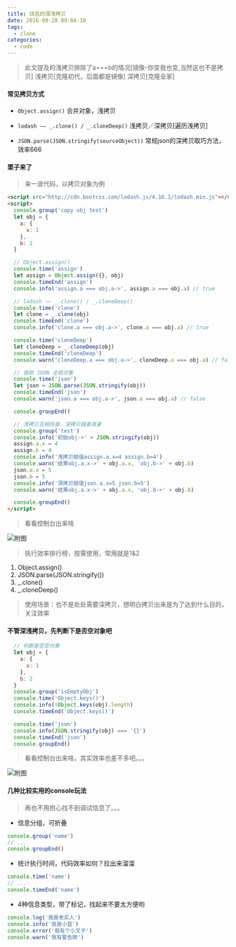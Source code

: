 ```yaml
---
title: 饶舌的深浅拷贝
date: 2016-09-28 09:04:18
tags:
  - clone
categories:
  - code
---
```

>此文提及的浅拷贝排除了a===b的情况[镜像-你变我也变,当然这也不是拷贝]
浅拷贝[克隆初代，后面都是镜像]
深拷贝[克隆全家]

#### 常见拷贝方式
- `Object.assign()`
合并对象，浅拷贝

- `lodash —— _.clone() / _.cloneDeep()`
浅拷贝／深拷贝[遍历浅拷贝]

- `JSON.parse(JSON.stringify(sourceObject))`
常规json的深拷贝取巧方法，效率666

<!--more-->

#### 栗子来了
>来一波代码，以拷贝对象为例

```html
<script src="http://cdn.bootcss.com/lodash.js/4.16.1/lodash.min.js"></script>
<script>
  console.group('copy obj test')
  let obj = {
    a: {
      x: 1
    },
    b: 2
  }

  // Object.assign()
  console.time('assign')
  let assign = Object.assign({}, obj)
  console.timeEnd('assign')
  console.info('assign.a === obj.a->', assign.a === obj.a) // true

  // lodash —— _.clone() / _.cloneDeep()
  console.time('clone')
  let clone = _.clone(obj)
  console.timeEnd('clone')
  console.info('clone.a === obj.a->', clone.a === obj.a) // true

  console.time('cloneDeep')
  let cloneDeep = _.cloneDeep(obj)
  console.timeEnd('cloneDeep')
  console.warn('cloneDeep.a === obj.a->', cloneDeep.a === obj.a) // false

  // 借助 JSON 全局对象
  console.time('json')
  let json = JSON.parse(JSON.stringify(obj))
  console.timeEnd('json')
  console.warn('json.a === obj.a->', json.a === obj.a) // false

  console.groupEnd()

  // 浅拷贝互相伤害，深拷贝独善其身
  console.group('test')
  console.info('初始obj->' + JSON.stringify(obj))
  assign.a.x = 4
  assign.b = 4
  console.info('浅拷贝赋值assign.a.x=4 assign.b=4')
  console.warn('结果obj.a.x->' + obj.a.x, 'obj.b->' + obj.b)
  json.a.x = 5
  json.b = 5
  console.info('深拷贝赋值json.a.x=5 json.b=5')
  console.warn('结果obj.a.x->' + obj.a.x, 'obj.b->' + obj.b)

  console.groupEnd()
</script>

```

>看看控制台出来啥

![附图](/images/20160928/copyobjtest.png)

>执行效率排行榜，按需使用，常用就是1&2

1. Object.assign()
2. JSON.parse(JSON.stringify())
3. _.clone()
4. _.cloneDeep()

>使用场景：也不是处处需要深拷贝，想明白拷贝出来是为了达到什么目的，关注效率

#### 不管深浅拷贝，先判断下是否空对象吧
```js
  // 判断是否空对象
  let obj = {
    a: {
      x: 1
    },
    b: 2
  }
  console.group('isEmptyObj')
  console.time('Object.keys()')
  console.info(!Object.keys(obj).length)
  console.timeEnd('Object.keys()')

  console.time('json')
  console.info(JSON.stringify(obj) === '{}')
  console.timeEnd('json')
  console.groupEnd()

```
>看看控制台出来啥，其实效率也差不多吧。。。

![附图](/images/20160928/isEmptyObj.png)

#### 几种比较实用的console玩法
>再也不用担心找不到调试信息了。。。

- 信息分组，可折叠
```js
console.group('name')
// ...
console.groupEnd()
```
- 统计执行时间，代码效率如何？拉出来溜溜
```js
console.time('name')
// ...
console.timeEnd('name')
```
- 4种信息类型，带了标记，找起来不要太方便哟
```js
console.log('我是老实人')
console.info('我是小蓝')
console.error('我有个小叉子')
console.warn('我有警告牌')
```
